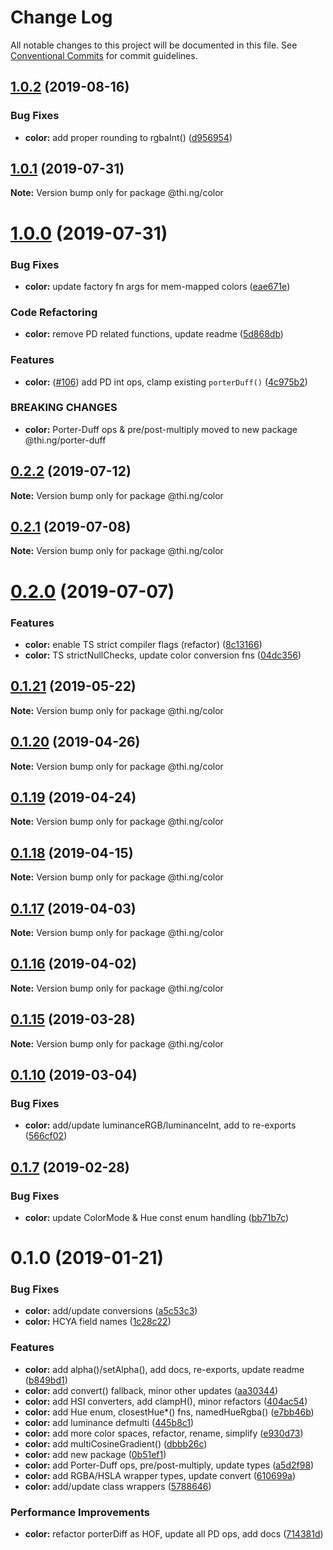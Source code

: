 # Change Log

All notable changes to this project will be documented in this file.
See [Conventional Commits](https://conventionalcommits.org) for commit guidelines.

## [1.0.2](https://github.com/thi-ng/umbrella/compare/@thi.ng/color@1.0.1...@thi.ng/color@1.0.2) (2019-08-16)


### Bug Fixes

* **color:** add proper rounding to rgbaInt() ([d956954](https://github.com/thi-ng/umbrella/commit/d956954))





## [1.0.1](https://github.com/thi-ng/umbrella/compare/@thi.ng/color@1.0.0...@thi.ng/color@1.0.1) (2019-07-31)

**Note:** Version bump only for package @thi.ng/color





# [1.0.0](https://github.com/thi-ng/umbrella/compare/@thi.ng/color@0.2.2...@thi.ng/color@1.0.0) (2019-07-31)


### Bug Fixes

* **color:** update factory fn args for mem-mapped colors ([eae671e](https://github.com/thi-ng/umbrella/commit/eae671e))


### Code Refactoring

* **color:** remove PD related functions, update readme ([5d868db](https://github.com/thi-ng/umbrella/commit/5d868db))


### Features

* **color:** ([#106](https://github.com/thi-ng/umbrella/issues/106)) add PD int ops, clamp existing `porterDuff()` ([4c975b2](https://github.com/thi-ng/umbrella/commit/4c975b2))


### BREAKING CHANGES

* **color:** Porter-Duff ops & pre/post-multiply moved to
new package @thi.ng/porter-duff





## [0.2.2](https://github.com/thi-ng/umbrella/compare/@thi.ng/color@0.2.1...@thi.ng/color@0.2.2) (2019-07-12)

**Note:** Version bump only for package @thi.ng/color





## [0.2.1](https://github.com/thi-ng/umbrella/compare/@thi.ng/color@0.2.0...@thi.ng/color@0.2.1) (2019-07-08)

**Note:** Version bump only for package @thi.ng/color





# [0.2.0](https://github.com/thi-ng/umbrella/compare/@thi.ng/color@0.1.21...@thi.ng/color@0.2.0) (2019-07-07)


### Features

* **color:** enable TS strict compiler flags (refactor) ([8c13166](https://github.com/thi-ng/umbrella/commit/8c13166))
* **color:** TS strictNullChecks, update color conversion fns ([04dc356](https://github.com/thi-ng/umbrella/commit/04dc356))





## [0.1.21](https://github.com/thi-ng/umbrella/compare/@thi.ng/color@0.1.20...@thi.ng/color@0.1.21) (2019-05-22)

**Note:** Version bump only for package @thi.ng/color





## [0.1.20](https://github.com/thi-ng/umbrella/compare/@thi.ng/color@0.1.19...@thi.ng/color@0.1.20) (2019-04-26)

**Note:** Version bump only for package @thi.ng/color





## [0.1.19](https://github.com/thi-ng/umbrella/compare/@thi.ng/color@0.1.18...@thi.ng/color@0.1.19) (2019-04-24)

**Note:** Version bump only for package @thi.ng/color





## [0.1.18](https://github.com/thi-ng/umbrella/compare/@thi.ng/color@0.1.17...@thi.ng/color@0.1.18) (2019-04-15)

**Note:** Version bump only for package @thi.ng/color





## [0.1.17](https://github.com/thi-ng/umbrella/compare/@thi.ng/color@0.1.16...@thi.ng/color@0.1.17) (2019-04-03)

**Note:** Version bump only for package @thi.ng/color





## [0.1.16](https://github.com/thi-ng/umbrella/compare/@thi.ng/color@0.1.15...@thi.ng/color@0.1.16) (2019-04-02)

**Note:** Version bump only for package @thi.ng/color





## [0.1.15](https://github.com/thi-ng/umbrella/compare/@thi.ng/color@0.1.14...@thi.ng/color@0.1.15) (2019-03-28)

**Note:** Version bump only for package @thi.ng/color







## [0.1.10](https://github.com/thi-ng/umbrella/compare/@thi.ng/color@0.1.9...@thi.ng/color@0.1.10) (2019-03-04)


### Bug Fixes

* **color:** add/update luminanceRGB/luminanceInt, add to re-exports ([566cf02](https://github.com/thi-ng/umbrella/commit/566cf02))



## [0.1.7](https://github.com/thi-ng/umbrella/compare/@thi.ng/color@0.1.6...@thi.ng/color@0.1.7) (2019-02-28)


### Bug Fixes

* **color:** update ColorMode & Hue const enum handling ([bb71b7c](https://github.com/thi-ng/umbrella/commit/bb71b7c))



# 0.1.0 (2019-01-21)


### Bug Fixes

* **color:** add/update conversions ([a5c53c3](https://github.com/thi-ng/umbrella/commit/a5c53c3))
* **color:** HCYA field names ([1c28c22](https://github.com/thi-ng/umbrella/commit/1c28c22))


### Features

* **color:** add alpha()/setAlpha(), add docs, re-exports, update readme ([b849bd1](https://github.com/thi-ng/umbrella/commit/b849bd1))
* **color:** add convert() fallback, minor other updates ([aa30344](https://github.com/thi-ng/umbrella/commit/aa30344))
* **color:** add HSI converters, add clampH(), minor refactors ([404ac54](https://github.com/thi-ng/umbrella/commit/404ac54))
* **color:** add Hue enum, closestHue*() fns, namedHueRgba() ([e7bb46b](https://github.com/thi-ng/umbrella/commit/e7bb46b))
* **color:** add luminance defmulti ([445b8c1](https://github.com/thi-ng/umbrella/commit/445b8c1))
* **color:** add more color spaces, refactor, rename, simplify ([e930d73](https://github.com/thi-ng/umbrella/commit/e930d73))
* **color:** add multiCosineGradient() ([dbbb26c](https://github.com/thi-ng/umbrella/commit/dbbb26c))
* **color:** add new package ([0b51ef1](https://github.com/thi-ng/umbrella/commit/0b51ef1))
* **color:** add Porter-Duff ops, pre/post-multiply, update types ([a5d2f98](https://github.com/thi-ng/umbrella/commit/a5d2f98))
* **color:** add RGBA/HSLA wrapper types, update convert ([610699a](https://github.com/thi-ng/umbrella/commit/610699a))
* **color:** add/update class wrappers ([5788646](https://github.com/thi-ng/umbrella/commit/5788646))


### Performance Improvements

* **color:** refactor porterDiff as HOF, update all PD ops, add docs ([714381d](https://github.com/thi-ng/umbrella/commit/714381d))
